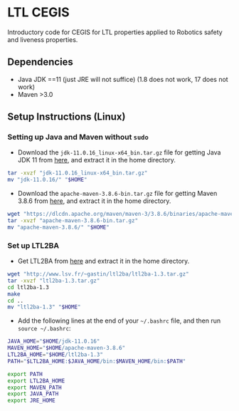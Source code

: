 # LTL CEGIS

Introductory code for CEGIS for LTL properties applied to Robotics safety and liveness properties.

## Dependencies

- Java JDK ==11 (just JRE will not suffice) (1.8 does not work, 17 does not work)
- Maven >3.0

## Setup Instructions (Linux)

### Setting up Java and Maven without `sudo`

- Download the `jdk-11.0.16_linux-x64_bin.tar.gz` file for getting Java JDK 11 from [here](https://www.oracle.com/java/technologies/javase/jdk11-archive-downloads.html), and extract it in the home directory.
```bash
tar -xvzf "jdk-11.0.16_linux-x64_bin.tar.gz"
mv "jdk-11.0.16/" "$HOME"
```

- Download the `apache-maven-3.8.6-bin.tar.gz` file for getting Maven 3.8.6 from [here](https://maven.apache.org/download.cgi), and extract it in the home directory.
```bash
wget "https://dlcdn.apache.org/maven/maven-3/3.8.6/binaries/apache-maven-3.8.6-bin.tar.gz"
tar -xvzf "apache-maven-3.8.6-bin.tar.gz"
mv "apache-maven-3.8.6/" "$HOME"
```

### Set up LTL2BA

- Get LTL2BA from [here](http://www.lsv.fr/~gastin/ltl2ba/ltl2ba-1.3.tar.gz) and extract it in the home directory.
```bash
wget "http://www.lsv.fr/~gastin/ltl2ba/ltl2ba-1.3.tar.gz"
tar -xvzf "ltl2ba-1.3.tar.gz"
cd ltl2ba-1.3
make
cd ..
mv "ltl2ba-1.3" "$HOME"
```

- Add the following lines at the end of your `~/.bashrc` file, and then run `source ~/.bashrc`:
```bash
JAVA_HOME="$HOME/jdk-11.0.16"
MAVEN_HOME="$HOME/apache-maven-3.8.6"
LTL2BA_HOME="$HOME/ltl2ba-1.3"
PATH="$LTL2BA_HOME:$JAVA_HOME/bin:$MAVEN_HOME/bin:$PATH"

export PATH
export LTL2BA_HOME
export MAVEN_PATH
export JAVA_PATH
export JRE_HOME
```